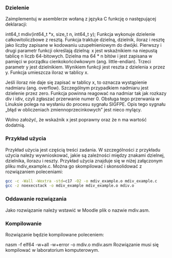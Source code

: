 ### Dzielenie
Zaimplementuj w asemblerze wołaną z języka C funkcję o następującej deklaracji:

int64_t mdiv(int64_t *x, size_t n, int64_t y);
Funkcja wykonuje dzielenie całkowitoliczbowe z resztą. Funkcja traktuje dzielną, dzielnik, iloraz i resztę jako liczby zapisane w kodowaniu uzupełnieniowym do dwójki. Pierwszy i drugi parametr funkcji określają dzielną: x jest wskaźnikiem na niepustą tablicę n liczb 64-bitowych. Dzielna ma 64 * n bitów i jest zapisana w pamięci w porządku cienkokońcówkowym (ang. little-endian). Trzeci parametr y jest dzielnikiem. Wynikiem funkcji jest reszta z dzielenia x przez y. Funkcja umieszcza iloraz w tablicy x.

Jeśli iloraz nie daje się zapisać w tablicy x, to oznacza wystąpienie nadmiaru (ang. overflow). Szczególnym przypadkiem nadmiaru jest dzielenie przez zero. Funkcja powinna reagować na nadmiar tak jak rozkazy div i idiv, czyli zgłaszać przerwanie numer 0. Obsługa tego przerwania w Linuksie polega na wysłaniu do procesu sygnału SIGFPE. Opis tego sygnału „błąd w obliczeniach zmiennoprzecinkowych” jest nieco mylący.

Wolno założyć, że wskaźnik x jest poprawny oraz że n ma wartość dodatnią.

### Przykład użycia
Przykład użycia jest częścią treści zadania. W szczególności z przykładu użycia należy wywnioskować, jakie są zależności między znakami dzielnej, dzielnika, ilorazu i reszty. Przykład użycia znajduje się w niżej załączonym pliku mdiv_example.c. Można go skompilować i skonsolidować z rozwiązaniem poleceniami:
```bash
gcc -c -Wall -Wextra -std=c17 -O2 -o mdiv_example.o mdiv_example.c
gcc -z noexecstack -o mdiv_example mdiv_example.o mdiv.o
```
### Oddawanie rozwiązania
Jako rozwiązanie należy wstawić w Moodle plik o nazwie mdiv.asm.

### Kompilowanie
Rozwiązanie będzie kompilowane poleceniem:

nasm -f elf64 -w+all -w+error -o mdiv.o mdiv.asm
Rozwiązanie musi się kompilować w laboratorium komputerowym.
